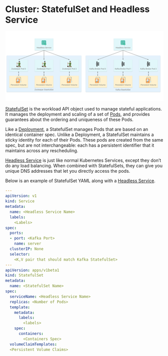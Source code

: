 # Cluster: StatefulSet and Headless Service

![StatefulSet of Zookeeper and Kafka](../../.gitbook/assets/screen-shot-2018-12-16-at-3.33.33-pm.png)

[StatefulSet](https://kubernetes.io/docs/concepts/workloads/controllers/statefulset/) is the workload API object used to manage stateful applications. It manages the deployment and scaling of a set of [Pods](https://kubernetes.io/docs/concepts/workloads/pods/pod-overview/), and provides guarantees about the ordering and uniqueness of these Pods.

Like a [Deployment](https://kubernetes.io/docs/concepts/workloads/controllers/deployment/), a StatefulSet manages Pods that are based on an identical container spec. Unlike a Deployment, a StatefulSet maintains a sticky identity for each of their Pods. These pods are created from the same spec, but are not interchangeable: each has a persistent identifier that it maintains across any rescheduling.

[Headless Service](https://kubernetes.io/docs/concepts/services-networking/service/#headless-services) is just like normal Kubernetes Services, except they don’t do any load balancing. When combined with StatefulSets, they can give you unique DNS addresses that let you directly access the pods.

Below is an example of StatefulSet YAML  along with a [Headless Service](https://kubernetes.io/docs/concepts/services-networking/service/#headless-services).

```yaml
---
apiVersion: v1
kind: Service
metadata:
  name: <Headless Service Name>
  labels:
    <Labels>
spec:
  ports:
  - port: <Kafka Port>
    name: server
  clusterIP: None
  selector:
    <K,V pair that should match Kafka StatefulSet>
---
apiVersion: apps/v1beta1
kind: StatefulSet
metadata:
  name: <StatefulSet Name>
spec:
  serviceName: <Headless Service Name>
  replicas: <Number of Pods>
  template:
    metadata:
      labels:
        <labels>
    spec:
      containers:
        <Containers Spec>
  volumeClaimTemplates:
  <Persistent Volume Claims>
```



